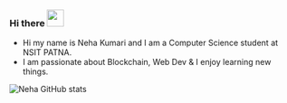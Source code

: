 ### Hi there <img src="https://raw.githubusercontent.com/MartinHeinz/MartinHeinz/master/wave.gif" width="30px">

<!--
**NehaK745/NehaK745** is a ✨ _special_ ✨ repository because its `README.md` (this file) appears on your GitHub profile.

Here are some ideas to get you started:

- 🔭 I’m currently working on ...
- 🌱 I’m currently learning ...
- 👯 I’m looking to collaborate on ...
- 🤔 I’m looking for help with ...
- 💬 Ask me about ...
- 📫 How to reach me: ...
- 😄 Pronouns: ...
- ⚡ Fun fact: ...
-->
* Hi my name is Neha Kumari and I am a Computer Science student at NSIT PATNA.
* I am passionate about Blockchain, Web Dev & I enjoy learning new things.





![Neha GitHub stats](https://github-readme-stats.vercel.app/api?username=NehaK745&show_icons=true&theme=radical)
